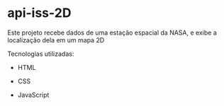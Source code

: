 # api-iss-2D
Este projeto recebe dados de uma estação espacial da NASA, e exibe a localização dela em um mapa 2D

Tecnologias utilizadas:

- HTML

- CSS

- JavaScript
